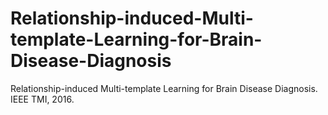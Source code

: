 # Relationship-induced-Multi-template-Learning-for-Brain-Disease-Diagnosis
Relationship-induced Multi-template Learning for Brain Disease Diagnosis. IEEE TMI, 2016.
